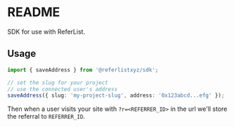 # README

SDK for use with ReferList.

## Usage

```ts
import { saveAddress } from '@referlistxyz/sdk';

// set the slug for your project
// use the connected user's address
saveAddress({ slug: 'my-project-slug', address: '0x123abcd...efg' });
```

Then when a user visits your site with `?r=<REFERRER_ID>` in the url we'll store the referral to `REFERRER_ID`.
